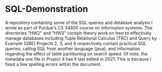# SQL-Demonstration
A repository containing some of the SQL queries and database analysis I wrote as part of Purdue's CS 34800 course on information systems.
The directories "HW2" and "HW3" contain theory work on hwo to effectively manage databases including Tuple Relational Calculus (TRC) and Query by Example (QBE)
Projects 2, 3, and 4 respectively contain practical SQL queries, calling SQL from another language (java), and information regarding the effect of table partitioning on search speed.
Of note, the metadata one file in Project 4 has it last edited in 2021. This is because I fixed a few spelling errors within the document.
